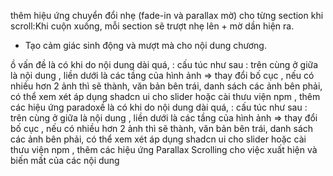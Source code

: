 thêm hiệu ứng chuyển đổi nhẹ (fade-in và parallax mờ) cho từng section khi scroll:Khi cuộn xuống, mỗi section sẽ trượt nhẹ lên + mờ dần hiện ra.
* Tạo cảm giác sinh động và mượt mà cho nội dung chương.



ồ vấn đề là có khi do nội dung dài quá, : cấu túc như sau : trên cùng ở giữa là nội dung , liền dưới là các tầng của hình ảnh => thay đổi bố cục , nếu có nhiều hơn 2 ảnh thì sẽ thành, văn bản bên trái, danh sách các ảnh bên phải, có thể xem xét áp dụng shadcn ui cho slider hoặc cài thưu viện npm , thêm các hiệu ứng paradoxề là có khi do nội dung dài quá, : cấu túc như sau : trên cùng ở giữa là nội dung , liền dưới là các tầng của hình ảnh => thay đổi bố cục , nếu có nhiều hơn 2 ảnh thì sẽ thành, văn bản bên trái, danh sách các ảnh bên phải, có thể xem xét áp dụng shadcn ui cho slider hoặc cài thưu viện npm , thêm các hiệu ứng Parallax Scrolling cho việc xuất hiện và biến mất của các nội dung
